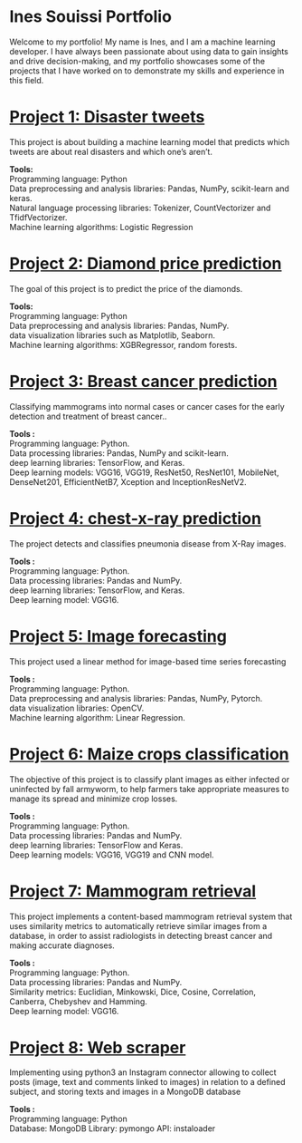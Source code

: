 # Ines Souissi Portfolio

Welcome to my portfolio! My name is Ines, and I am a machine learning developer. I have always been passionate about using data to gain insights and drive decision-making, and my portfolio showcases some of the projects that I have worked on to demonstrate my skills and experience in this field.

# [Project 1: Disaster tweets](https://github.com/InesSouissi98/-Disaster-tweets)
This project is about building a machine learning model that predicts which tweets are about real disasters and which one’s aren’t. 

**Tools:** <br >
Programming language: Python <br >
Data preprocessing and analysis libraries: Pandas, NumPy, scikit-learn and keras. <br >
Natural language processing libraries: Tokenizer, CountVectorizer and TfidfVectorizer. <br >
Machine learning algorithms: Logistic Regression


# [Project 2: Diamond price prediction](https://github.com/InesSouissi98/Diamond_price_prediction)
The goal of this project is to predict the price of the diamonds. 

**Tools:** <br>
Programming language: Python <br>
Data preprocessing and analysis libraries: Pandas, NumPy. <br>
data visualization libraries such as Matplotlib, Seaborn.<br>
Machine learning algorithms: XGBRegressor, random forests. <br>


# [Project 3: Breast cancer prediction](https://github.com/InesSouissi98/Breast_cancer_prediction)
Classifying mammograms into normal cases or cancer cases for the early detection and treatment of breast cancer..

**Tools :** <br>
Programming language: Python. <br>
Data processing libraries: Pandas, NumPy and scikit-learn. <br>
deep learning libraries: TensorFlow, and Keras. <br>
Deep learning models: VGG16, VGG19, ResNet50, ResNet101, MobileNet, DenseNet201, EfficientNetB7, Xception and InceptionResNetV2.


# [Project 4: chest-x-ray prediction](https://github.com/InesSouissi98/chest-x-ray_prediction)
The project detects and classifies pneumonia disease from X-Ray images.

**Tools :** <br>
Programming language: Python. <br>
Data processing libraries: Pandas and NumPy. <br>
deep learning libraries: TensorFlow, and Keras. <br>
Deep learning model: VGG16. <br>

# [Project 5: Image forecasting](https://github.com/InesSouissi98/Image_forecasting)
This project used a linear method for image-based time series forecasting

**Tools :** <br>
Programming language: Python. <br>
Data preprocessing and analysis libraries: Pandas, NumPy, Pytorch. <br>
data visualization libraries: OpenCV. <br>
Machine learning algorithm: Linear Regression. <br>

# [Project 6: Maize crops classification](https://github.com/InesSouissi98/Maize_crops_classification)
The objective of this project is to classify plant images as either infected or uninfected by fall armyworm, to help farmers take appropriate measures to manage its spread and minimize crop losses.

**Tools :** <br>
Programming language: Python. <br>
Data processing libraries: Pandas and NumPy. <br>
deep learning libraries: TensorFlow and Keras. <br>
Deep learning models: VGG16, VGG19 and CNN model. <br>



# [Project 7: Mammogram retrieval](https://github.com/InesSouissi98/mammogram_retrieval)
This project implements a content-based mammogram retrieval system that uses similarity metrics to automatically retrieve similar images from a database, in order to assist radiologists in detecting breast cancer and making accurate diagnoses.

**Tools :** <br>
Programming language: Python. <br>
Data processing libraries: Pandas and NumPy. <br>
Similarity metrics: Euclidian, Minkowski, Dice, Cosine, Correlation, Canberra, Chebyshev and Hamming.<br>
Deep learning model: VGG16.



# [Project 8: Web scraper](https://github.com/InesSouissi98/connecteurInsta)
Implementing using python3 an Instagram connector allowing to collect posts (image, text and comments linked to images) in relation to a defined subject, and storing texts and images in a MongoDB database

**Tools :** <br>
Programming language: Python <br>
Database: MongoDB
Library: pymongo 
API: instaloader
